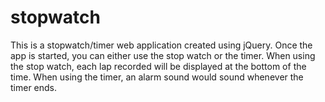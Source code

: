# stopwatch
This is a stopwatch/timer web application created using jQuery. Once the app is started, you can either use the stop watch or the timer. When using the stop watch, each lap recorded will be displayed at the bottom of the time. When using the timer, an alarm sound would sound whenever the timer ends.
